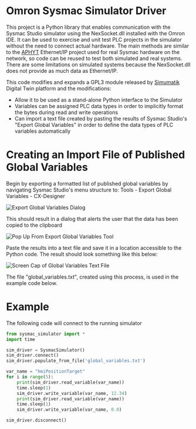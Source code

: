 # Omron Sysmac Simulator Driver

This project is a Python library that enables communication with the Sysmac Studio simulator using the NexSocket.dll installed with the Omron IDE. It can be used to exercise and unit test PLC projects in the simulator without the need to connect actual hardware. The main methods are similar to the [APHYT](https://github.com/aphyt/aphytcomm) Ethernet/IP project used for real Sysmac hardware on the network, so code can be reused to test both simulated and real systems. There are some limitations on simulated systems because the NexSocket.dll does not provide as much data as Ethernet/IP.

This code modifies and expands a GPL3 module released by [Simumatik](https://github.com/Simumatik) Digital Twin platform and the modifications:

- Allow it to be used as a stand-alone Python interface to the Simulator
- Variables can be assigned PLC data types in order to implicitly format the bytes during read and write operations
- Can import a text file created by pasting the results of Sysmac Studio's "Export Global Variables" in order to define the data types of PLC variables automatically

# Creating an Import File of Published Global Variables

Begin by exporting a formatted list of published global variables by navigating Sysmac Studio's menu structure to: Tools - Export Global Variables - CX-Designer 

![Export Global Variables Dialog](docs/img/2025-01-14_Export_Variables_Dialog.png)

This should result in a dialog that alerts the user that the data has been copied to the clipboard

![Pop Up From Export Global Variables Tool](docs/img/2025-01-14_Export_Pop_Up.png)

Paste the results into a text file and save it in a location accessible to the Python code. The result should look something like this below:

![Screen Cap of Global Variables Text File](docs/img/2025-01-14-global_variables.png)

The file "global_variables.txt", created using this process, is used in the example code below.

# Example
The following code will connect to the running simulator
```python
from sysmac_simulator import *
import time

sim_driver = SysmacSimulator()
sim_driver.connect()
sim_driver.populate_from_file('global_variables.txt')

var_name = "hmiPositionTarget"
for i in range(5):
    print(sim_driver.read_variable(var_name))
    time.sleep(1)
    sim_driver.write_variable(var_name, 12.34)
    print(sim_driver.read_variable(var_name))
    time.sleep(1)
    sim_driver.write_variable(var_name, 0.0)

sim_driver.disconnect()
```
